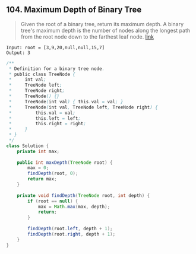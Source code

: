 ## 104. Maximum Depth of Binary Tree
> Given the root of a binary tree, return its maximum depth. A binary tree's maximum depth is the number of nodes along the longest path from the root node down to the farthest leaf node. [link](https://leetcode.com/problems/maximum-depth-of-binary-tree/)
```
Input: root = [3,9,20,null,null,15,7]
Output: 3
```
```java
/**
 * Definition for a binary tree node.
 * public class TreeNode {
 *     int val;
 *     TreeNode left;
 *     TreeNode right;
 *     TreeNode() {}
 *     TreeNode(int val) { this.val = val; }
 *     TreeNode(int val, TreeNode left, TreeNode right) {
 *         this.val = val;
 *         this.left = left;
 *         this.right = right;
 *     }
 * }
 */
class Solution {
    private int max;
    
    public int maxDepth(TreeNode root) {
        max = 0;
        findDepth(root, 0);
        return max;
    }
    
    private void findDepth(TreeNode root, int depth) {
        if (root == null) {
            max = Math.max(max, depth);
            return;
        }
        
        findDepth(root.left, depth + 1);
        findDepth(root.right, depth + 1);
    }
}
```